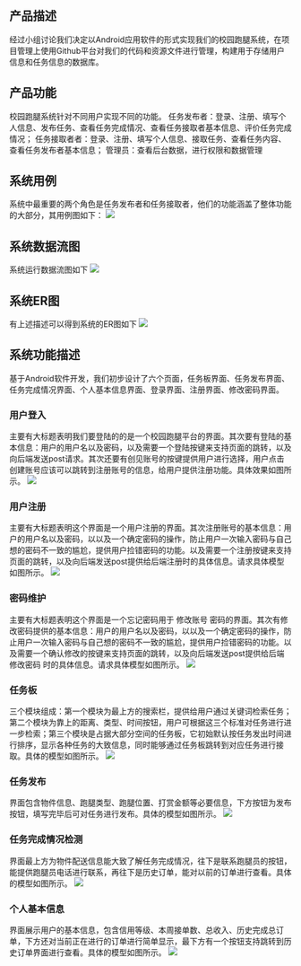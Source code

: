 ## 产品描述
经过小组讨论我们决定以Android应用软件的形式实现我们的校园跑腿系统，在项目管理上使用Github平台对我们的代码和资源文件进行管理，构建用于存储用户信息和任务信息的数据库。

## 产品功能
校园跑腿系统针对不同用户实现不同的功能。
任务发布者：登录、注册、填写个人信息、发布任务、查看任务完成情况、查看任务接取者基本信息、评价任务完成情况；
任务接取者者：登录、注册、填写个人信息、接取任务、查看任务内容、查看任务发布者基本信息；
管理员：查看后台数据，进行权限和数据管理

## 系统用例
系统中最重要的两个角色是任务发布者和任务接取者，他们的功能涵盖了整体功能的大部分，其用例图如下：
![](images/用例.png)

## 系统数据流图
系统运行数据流图如下
![](images/数据流图.png)

## 系统ER图
有上述描述可以得到系统的ER图如下
![](images/ER图.png)

## 系统功能描述
基于Android软件开发，我们初步设计了六个页面，任务板界面、任务发布界面、任务完成情况界面、个人基本信息界面、登录界面、注册界面、修改密码界面。

### 用户登入
主要有大标题表明我们要登陆的的是一个校园跑腿平台的界面。其次要有登陆的基本信息：用户的用户名以及密码，以及需要一个登陆按键来支持页面的跳转，以及向后端发送post请求。其次还要有创见账号的按键提供用户进行选择，用户点击创建账号应该可以跳转到注册账号的信息，给用户提供注册功能。具体效果如图所示。
![](images/用户登录.png)

### 用户注册
主要有大标题表明这个界面是一个用户注册的界面。其次注册账号的基本信息：用户的用户名以及密码，以以及一个确定密码的操作，防止用户一次输入密码与自己想的密码不一致的尴尬，提供用户捡错密码的功能。以及需要一个注册按键来支持页面的跳转，以及向后端发送post提供给后端注册时的具体信息。请求具体模型如图所示。
![](images/用户注册.png)

### 密码维护
主要有大标题表明这个界面是一个忘记密码用于 修改账号 密码的界面。其次有修改密码提供的基本信息：用户的用户名以及密码，以以及一个确定密码的操作，防止用户一次输入密码与自己想的密码不一致的尴尬，提供用户捡错密码的功能。以及需要一个确认修改的按键来支持页面的跳转，以及向后端发送post提供给后端修改密码 时的具体信息。请求具体模型如图所示。
![](images/忘记密码.png)

###	任务板
三个模块组成：第一个模块为最上方的搜索栏，提供给用户通过关键词检索任务；第二个模块为靠上的距离、类型、时间按钮，用户可根据这三个标准对任务进行进一步检索；第三个模块是占据大部分空间的任务板，它初始默认按任务发出时间进行排序，显示各种任务的大致信息，同时能够通过任务板跳转到对应任务进行接取。具体的模型如图所示。
![](images/任务板.png)

### 任务发布
界面包含物件信息、跑腿类型、跑腿位置、打赏金额等必要信息，下方按钮为发布按钮，填写完毕后可对任务进行发布。具体的模型如图所示。
![](images/任务发布.png)

### 任务完成情况检测
界面最上方为物件配送信息能大致了解任务完成情况，往下是联系跑腿员的按钮，能提供跑腿员电话进行联系，再往下是历史订单，能对以前的订单进行查看。具体的模型如图所示。
![](images/任务完成情况检测.png)

### 个人基本信息
界面展示用户的基本信息，包含信用等级、本周接单数、总收入、历史完成总订单，下方还对当前正在进行的订单进行简单显示，最下方有一个按钮支持跳转到历史订单界面进行查看。具体的模型如图所示。
![](images/个人基本信息.png)